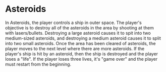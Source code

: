 # Asteroids

In Asteroids, the player controls a ship in outer space. The player's objective is to destroy all of the asteroids in the area by shooting at them with lasers/bullets. Destroying a large asteroid causes it to spit into two medium-sized asteroids, and destroying a medium asteroid causes it to split into two small asteroids. Once the area has been cleared of asteroids, the player moves to the next level where there are more asteroids. If the player's ship is hit by an asteroid, then the ship is destroyed and the player loses a "life". If the player loses three lives, it's "game over" and the player must restart from the beginning.
